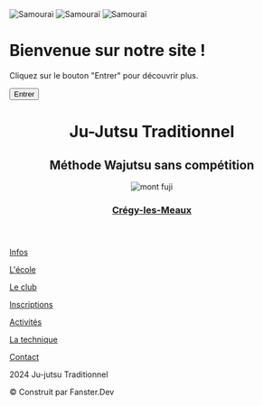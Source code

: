<!DOCTYPE html>
<html lang="fr">

<head>
  <meta charset="UTF-8">
  <meta name="viewport" content="width=device-width, initial-scale=1.0">
  <title>Page d'entrée diagonale</title>
  <link rel="stylesheet" href="./fichier CSS/reset.css">
  <link rel="stylesheet" href="./fichier CSS/stylesamouraî.css">
  <link rel="stylesheet" href="./fichier CSS/style.css">
  <link rel="stylesheet" href="./fichier CSS/stylepageaccueil.css">
  <link rel="stylesheet" href="./fichier CSS/typo.css">
  <script src="./fichier JS/index.js" defer></script>
</head>

<body>
  <div class="samurai-container">
    <div class="topLeftViolet"></div>
    <div class="bottomRightViolet"></div>
    <img src="./img samourai/imgfin1.png" alt="Samouraï" class="samurai samurai-1">
    <img src="./img samourai/imgfin2.png" alt="Samouraï" class="samurai samurai-2">
    <img src="./img samourai/imgfin3.png" alt="Samouraï" class="samurai samurai-3">
  </div>
  <div class="diagonalPage">
    <div class="content">
      <div class="textGroup">
        <h1 id="welcomeTex" class="welcomeText">
          <span>Bienvenue sur</span>
          <span>notre site !</span>
        </h1>
        <p>Cliquez sur le bouton "Entrer" pour découvrir plus.</p>
      </div>
      <div class="buttonGroup">
        <button id="enterButton">Entrer</button>
      </div>
    </div>
    <div class="topLeft"></div>
    <div class="bottomRight"></div>
  </div>
  <div id="pageenter" class="pageaccueil">
    <header>
      <h1 class="titre1">Ju-Jutsu Traditionnel</h1>
      <h2 class="titre2">Méthode Wajutsu sans compétition</h2>
      <div class="page-container">
        <div class="banner-container">
          <img class="imgtitre hidden" src="./img samourai/baniere.webp" alt="mont fuji">
        </div>
      </div>
      <div class="content-container">
        <h3 class="sous"> <a
            href="https://www.google.com/maps/place//data=!4m2!3m1!1s0x47e8a04c9567e68d:0xe1ee84e3a4b818a2?sa=X&ved=1t:8290&ictx=111"
            target="_blank">Crégy-les-Meaux</a></h3>
      </div>
    </header>
    <div class="nav-container">
      <nav class="vaflex">
        <p class="menu"><a href="info.html">Infos</a></p>
        <p class="menu"><a href="ecole.html">L'école</a></p>
        <p class="menu"><a href="club.html">Le club</a></p>
        <p class="menu"><a href="inscription.html">Inscriptions</a></p>
        <p class="menu"><a href="activites.html">Activités</a></p>
        <p class="menu"><a href="technique.html">La technique</a></p>
        <p class="menu"><a href="contac.html">Contact</a></p>
      </nav>
    </div>
    <footer>
      <p class="deuxmille">2024 Ju-jutsu Traditionnel</p>
      <p class="real">© Construit par Fanster.Dev</p>
    </footer>
  </div>
</body>

</html>